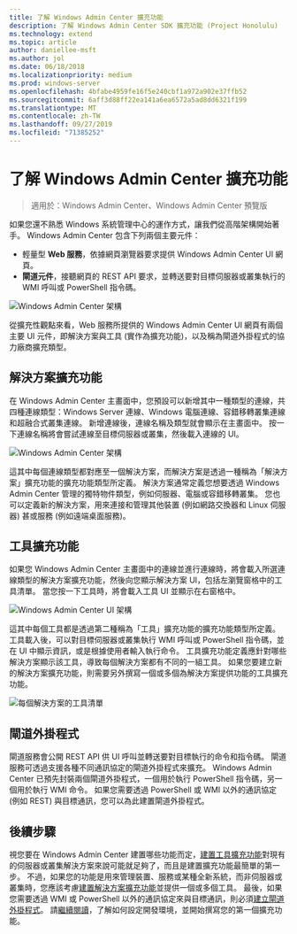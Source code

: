 ```yaml
---
title: 了解 Windows Admin Center 擴充功能
description: 了解 Windows Admin Center SDK 擴充功能 (Project Honolulu)
ms.technology: extend
ms.topic: article
author: daniellee-msft
ms.author: jol
ms.date: 06/18/2018
ms.localizationpriority: medium
ms.prod: windows-server
ms.openlocfilehash: 4bfabe4959fe16f5e240cbf1a972a902e37ffb52
ms.sourcegitcommit: 6aff3d88ff22ea141a6ea6572a5ad8dd6321f199
ms.translationtype: MT
ms.contentlocale: zh-TW
ms.lasthandoff: 09/27/2019
ms.locfileid: "71385252"
---
```

# <a name="understanding-windows-admin-center-extensions"></a>了解 Windows Admin Center 擴充功能

>適用於：Windows Admin Center、Windows Admin Center 預覽版

如果您還不熟悉 Windows 系統管理中心的運作方式，讓我們從高階架構開始著手。 Windows Admin Center 包含下列兩個主要元件：

- 輕量型 **Web 服務**，依據網頁瀏覽器要求提供 Windows Admin Center UI 網頁。
- **閘道元件**，接聽網頁的 REST API 要求，並轉送要對目標伺服器或叢集執行的 WMI 呼叫或 PowerShell 指令碼。

![Windows Admin Center 架構](../media/understand-extensions/wac-architecture-500px.png)

從擴充性觀點來看，Web 服務所提供的 Windows Admin Center UI 網頁有兩個主要 UI 元件，即解決方案與工具 (實作為擴充功能)，以及稱為閘道外掛程式的協力廠商擴充類型。

## <a name="solution-extensions"></a>解決方案擴充功能

在 Windows Admin Center 主畫面中，您預設可以新增其中一種類型的連線，共四種連線類型：Windows Server 連線、Windows 電腦連線、容錯移轉叢集連線和超融合式叢集連線。 新增連線後，連線名稱及類型就會顯示在主畫面中。 按一下連線名稱將會嘗試連線至目標伺服器或叢集，然後載入連線的 UI。

![Windows Admin Center 架構](../media/understand-extensions/solutions-ui.png)

這其中每個連線類型都對應至一個解決方案，而解決方案是透過一種稱為「解決方案」擴充功能的擴充功能類型所定義。 解決方案通常定義您想要透過 Windows Admin Center 管理的獨特物件類型，例如伺服器、電腦或容錯移轉叢集。 您也可以定義新的解決方案，用來連接和管理其他裝置 (例如網路交換器和 Linux 伺服器) 甚或服務 (例如遠端桌面服務)。

## <a name="tool-extensions"></a>工具擴充功能

如果您 Windows Admin Center 主畫面中的連線並進行連線時，將會載入所選連線類型的解決方案擴充功能，然後向您顯示解決方案 UI，包括左瀏覽窗格中的工具清單。 當您按一下工具時，將會載入工具 UI 並顯示在右窗格中。

![Windows Admin Center UI 架構](../media/understand-extensions/ui-architecture.png)

這其中每個工具都是透過第二種稱為「工具」擴充功能的擴充功能類型所定義。 工具載入後，可以對目標伺服器或叢集執行 WMI 呼叫或 PowerShell 指令碼，並在 UI 中顯示資訊，或是根據使用者輸入執行命令。 工具擴充功能定義應針對哪些解決方案顯示該工具，導致每個解決方案都有不同的一組工具。 如果您要建立新的解決方案擴充功能，則需要另外撰寫一個或多個為解決方案提供功能的工具擴充功能。

![每個解決方案的工具清單](../media/understand-extensions/tools-for-solutions.png)

## <a name="gateway-plugins"></a>閘道外掛程式

閘道服務會公開 REST API 供 UI 呼叫並轉送要對目標執行的命令和指令碼。 閘道服務可透過支援各種不同通訊協定的閘道外掛程式來擴充。 Windows Admin Center 已預先封裝兩個閘道外掛程式，一個用於執行 PowerShell 指令碼，另一個用於執行 WMI 命令。 如果您需要透過 PowerShell 或 WMI 以外的通訊協定 (例如 REST) 與目標通訊，您可以為此建置閘道外掛程式。

## <a name="next-steps"></a>後續步驟

視您要在 Windows Admin Center 建置哪些功能而定，[建置工具擴充功能](develop-tool.md)對現有的伺服器或叢集解決方案來說可能就足夠了，而且是建置擴充功能最簡單的第一步。 不過，如果您的功能是用來管理裝置、服務或某種全新系統，而非伺服器或叢集時，您應該考慮[建置解決方案擴充功能](develop-solution.md)並提供一個或多個工具。 最後，如果您需要透過 WMI 或 PowerShell 以外的通訊協定來與目標通訊，則必須[建立閘道外掛程式](develop-gateway-plugin.md)。 請[繼續閱讀](developing-extensions.md)，了解如何設定開發環境，並開始撰寫您的第一個擴充功能。
